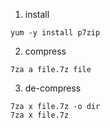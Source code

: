 1. install 

```
yum -y install p7zip
```

2. compress

```
7za a file.7z file
```

3. de-compress

```
7za x file.7z -o dir
7za x file.7z
```
